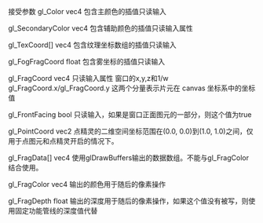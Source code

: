接受参数
	gl_Color vec4 包含主颜色的插值只读输入

gl_SecondaryColor vec4 包含辅助颜色的插值只读输入属性

gl_TexCoord[] vec4 包含纹理坐标数组的插值只读输入

gl_FogFragCoord float 包含雾坐标的插值只读输入

gl_FragCoord vec4 只读输入属性 窗口的x,y,z和1/w
	gl_FragCoord.x/gl_FragCoord.y 这两个分量表示片元在 canvas 坐标系中的坐标值

gl_FrontFacing bool 只读输入，如果是窗口正面图元的一部分，则这个值为true

gl_PointCoord vec2 点精灵的二维空间坐标范围在(0.0, 0.0)到(1.0, 1.0)之间，仅用于点图元和点精灵开启的情况下。

gl_FragData[] vec4 使用glDrawBuffers输出的数据数组。不能与gl_FragColor结合使用。

gl_FragColor vec4 输出的颜色用于随后的像素操作

gl_FragDepth float 输出的深度用于随后的像素操作，如果这个值没有被写，则使用固定功能管线的深度值代替